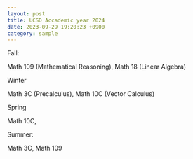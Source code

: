 ```yaml
---
layout: post
title: UCSD Accademic year 2024
date: 2023-09-29 19:20:23 +0900
category: sample
---
```


Fall:

Math 109 (Mathematical Reasoning), Math 18 (Linear Algebra)

Winter 

Math 3C (Precalculus), Math 10C (Vector Calculus)

Spring 

Math 10C,

Summer:

Math 3C, Math 109



